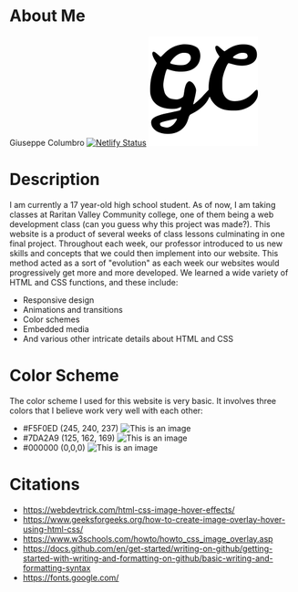 # About Me
Giuseppe Columbro [![Netlify Status](https://api.netlify.com/api/v1/badges/ef914ae7-d6dc-4f4a-83ee-91a00897b2b6/deploy-status)](https://app.netlify.com/sites/gcolumbro/deploys)
<img src="img/logodesign.svg" alt="GC Logo">
# Description
I am currently a 17 year-old high school student. As of now, I am taking classes at Raritan Valley Community college, one of them being a web development class (can you guess why this project was made?). This website is a product of several weeks of class lessons culminating in one final project. Throughout each week, our professor introduced to us new skills and concepts that we could then implement into our website. This method acted as a sort of "evolution" as each week our websites would progressively get more and more developed. We learned a wide variety of HTML and CSS functions, and these include:
 - Responsive design
 - Animations and transitions
 - Color schemes
 - Embedded media
 - And various other intricate details about HTML and CSS
 # Color Scheme
 The color scheme I used for this website is very basic. It involves three colors that I believe work very well with each other:
  - #F5F0ED (245, 240, 237) ![This is an image](https://th.bing.com/th/id/OIP.x7DoYlmEZbSa69JZd5-HGwHaEK?w=290&h=180&c=7&r=0&o=5&pid=1.7)
  - #7DA2A9 (125, 162, 169) ![This is an image](https://www.bing.com/th?id=A7f030519a4f006582e9e61731e4c7858&w=99&h=132&c=8&qlt=80&o=6&pid=AWE)
  - #000000 (0,0,0) ![This is an image](https://th.bing.com/th/id/OIP.gUQJEhyJ_NXVU25BZJIr9wHaD4?w=323&h=180&c=7&r=0&o=5&pid=1.7)
# Citations 
  - https://webdevtrick.com/html-css-image-hover-effects/
  - https://www.geeksforgeeks.org/how-to-create-image-overlay-hover-using-html-css/
  - https://www.w3schools.com/howto/howto_css_image_overlay.asp
  - https://docs.github.com/en/get-started/writing-on-github/getting-started-with-writing-and-formatting-on-github/basic-writing-and-formatting-syntax
  - https://fonts.google.com/
